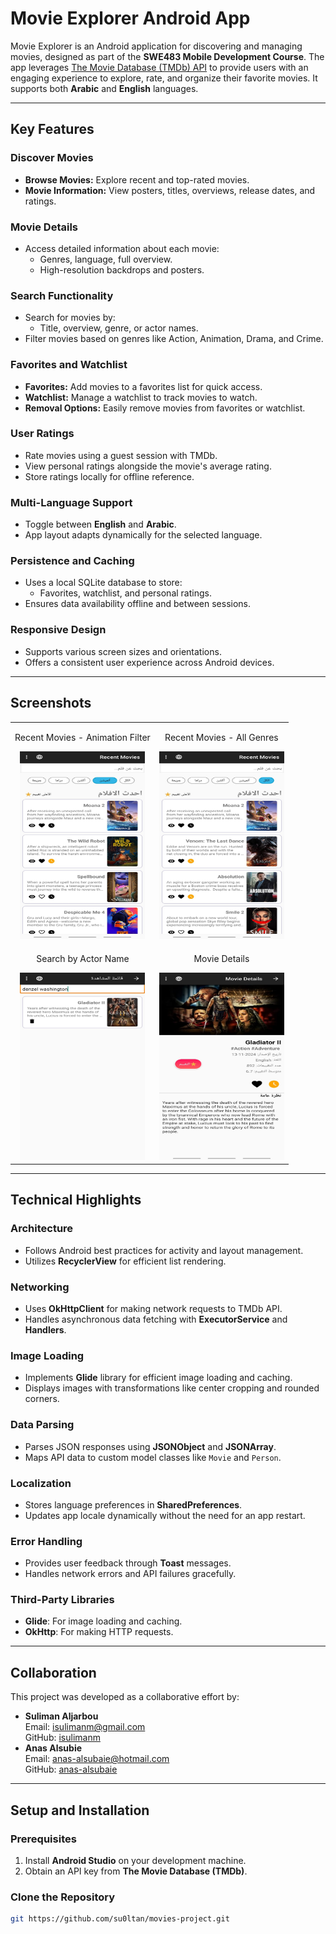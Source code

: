 # Movie Explorer Android App

Movie Explorer is an Android application for discovering and managing movies, designed as part of the **SWE483 Mobile Development Course**. The app leverages [The Movie Database (TMDb) API](https://developer.themoviedb.org/docs/getting-started) to provide users with an engaging experience to explore, rate, and organize their favorite movies. It supports both **Arabic** and **English** languages.

---

## Key Features

### Discover Movies
- **Browse Movies:** Explore recent and top-rated movies.
- **Movie Information:** View posters, titles, overviews, release dates, and ratings.

### Movie Details
- Access detailed information about each movie:
  - Genres, language, full overview.
  - High-resolution backdrops and posters.

### Search Functionality
- Search for movies by:
  - Title, overview, genre, or actor names.
- Filter movies based on genres like Action, Animation, Drama, and Crime.

### Favorites and Watchlist
- **Favorites:** Add movies to a favorites list for quick access.
- **Watchlist:** Manage a watchlist to track movies to watch.
- **Removal Options:** Easily remove movies from favorites or watchlist.

### User Ratings
- Rate movies using a guest session with TMDb.
- View personal ratings alongside the movie's average rating.
- Store ratings locally for offline reference.

### Multi-Language Support
- Toggle between **English** and **Arabic**.
- App layout adapts dynamically for the selected language.

### Persistence and Caching
- Uses a local SQLite database to store:
  - Favorites, watchlist, and personal ratings.
- Ensures data availability offline and between sessions.

### Responsive Design
- Supports various screen sizes and orientations.
- Offers a consistent user experience across Android devices.

---

## Screenshots

<table>
  <tr>
     <td align="center">
      <p>Recent Movies - Animation Filter</p>
      <img src="./images/3.jpg" alt="Recent Movies - Animation Filter" width="200" height="300">
    </td>
    <td align="center">
      <p>Recent Movies - All Genres</p>
      <img src="./images/5.jpg" alt="Recent Movies - All Genres" width="200" height="300">
    </td>
  </tr>
  <tr>
      <td align="center">
      <p>Search by Actor Name</p>
      <img src="./images/1.jpg" alt="Search by Actor Name" width="200" height="300">
    </td>
    <td align="center">
      <p>Movie Details</p>
      <img src="./images/2.jpg" alt="Movie Details" width="200" height="300">
    </td>
  </tr>
</table>





---

## Technical Highlights

### Architecture
- Follows Android best practices for activity and layout management.
- Utilizes **RecyclerView** for efficient list rendering.

### Networking
- Uses **OkHttpClient** for making network requests to TMDb API.
- Handles asynchronous data fetching with **ExecutorService** and **Handlers**.

### Image Loading
- Implements **Glide** library for efficient image loading and caching.
- Displays images with transformations like center cropping and rounded corners.

### Data Parsing
- Parses JSON responses using **JSONObject** and **JSONArray**.
- Maps API data to custom model classes like `Movie` and `Person`.

### Localization
- Stores language preferences in **SharedPreferences**.
- Updates app locale dynamically without the need for an app restart.

### Error Handling
- Provides user feedback through **Toast** messages.
- Handles network errors and API failures gracefully.

### Third-Party Libraries
- **Glide**: For image loading and caching.
- **OkHttp**: For making HTTP requests.

---

## Collaboration

This project was developed as a collaborative effort by:
- **Suliman Aljarbou**  
  Email: [isulimanm@gmail.com](mailto:isulimanm@gmail.com)  
  GitHub: [isulimanm](https://github.com/isulimanm)
- **Anas Alsubie**  
  Email: [anas-alsubaie@hotmail.com](mailto:anas-alsubaie@hotmail.com)  
  GitHub: [anas-alsubaie](http://github.com/Anas-als3)

---

## Setup and Installation

### Prerequisites
1. Install **Android Studio** on your development machine.
2. Obtain an API key from **The Movie Database (TMDb)**.

### Clone the Repository
```bash
git https://github.com/su0ltan/movies-project.git
